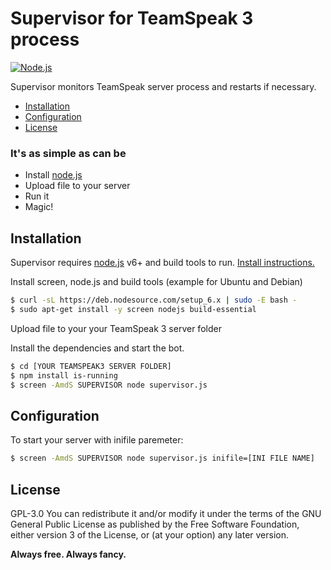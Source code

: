 # Supervisor for TeamSpeak 3 process 
 [![Node.js](http://i.imgur.com/J3acu8r.png)](http://nodejs.org)

Supervisor monitors TeamSpeak server process and restarts if necessary.

  - [Installation](#installation)
  - [Configuration](#configuration)
  - [License](#license)

### It's as simple as can be
  - Install [node.js]
  - Upload file to your server
  - Run it
  - Magic!


## Installation
Supervisor requires [node.js] v6+ and build tools to run. [Install instructions.]

Install screen, node.js and build tools (example for Ubuntu and Debian)
```sh
$ curl -sL https://deb.nodesource.com/setup_6.x | sudo -E bash -
$ sudo apt-get install -y screen nodejs build-essential
```

Upload file to your your TeamSpeak 3 server folder

Install the dependencies and start the bot.

```sh
$ cd [YOUR TEAMSPEAK3 SERVER FOLDER]
$ npm install is-running
$ screen -AmdS SUPERVISOR node supervisor.js
```

## Configuration
To start your server with inifile paremeter:
```sh
$ screen -AmdS SUPERVISOR node supervisor.js inifile=[INI FILE NAME]
```

## License
GPL-3.0
You can redistribute it and/or modify it under the terms of the GNU General Public License as published by the Free Software Foundation, either version 3 of the License, or (at your option) any later version.


**Always free. Always fancy.**

   [node.js]: <http://nodejs.org>
   [Install instructions.]: <https://nodejs.org/en/download/package-manager/>
